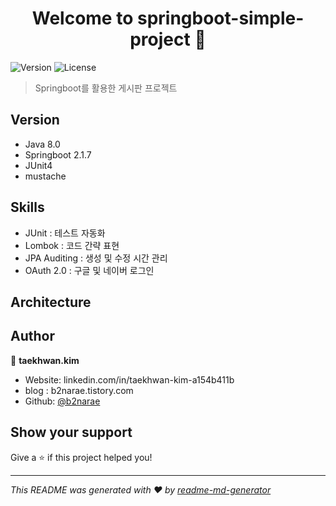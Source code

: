 <h1 align="center">Welcome to springboot-simple-project 👋</h1>
<p>
  <img alt="Version" src="https://img.shields.io/badge/version-1.0-blue.svg?cacheSeconds=2592000" />
  <img alt="License" src="https://img.shields.io/badge/License-MIT-yellow.svg"/>
</p>

> Springboot를 활용한 게시판 프로젝트
## Version
* Java 8.0
* Springboot 2.1.7
* JUnit4
* mustache

## Skills
* JUnit : 테스트 자동화
* Lombok : 코드 간략 표현
* JPA Auditing : 생성 및 수정 시간 관리
* OAuth 2.0 : 구글 및 네이버 로그인

## Architecture
> 

## Author
👤 **taekhwan.kim**

* Website: linkedin.com/in/taekhwan-kim-a154b411b
* blog : b2narae.tistory.com
* Github: [@b2narae](https://github.com/b2narae)

## Show your support

Give a ⭐️ if this project helped you!

***

_This README was generated with ❤️ by [readme-md-generator](https://github.com/kefranabg/readme-md-generator)_